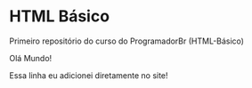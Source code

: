 # HTML Básico
 Primeiro repositório do curso do ProgramadorBr (HTML-Básico)

 Olá Mundo!
 
 Essa linha eu adicionei diretamente no site!
